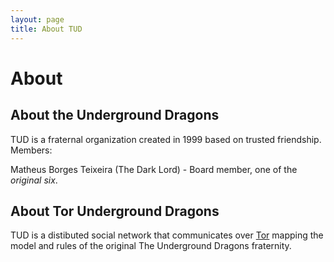 ```yaml
---
layout: page
title: About TUD
---
```

# About

## About the Underground Dragons

TUD is a fraternal organization created in 1999 based on trusted friendship.  
Members:

Matheus Borges Teixeira (The Dark Lord) - Board member, one of the  _original six_.

## About Tor Underground Dragons

TUD is a distibuted social network that communicates over [Tor](http://www.torproject.org) mapping the model and rules of the original The Underground Dragons fraternity.

